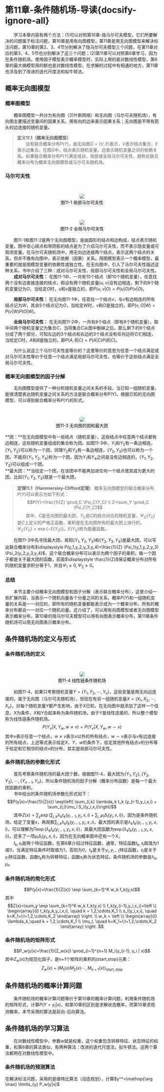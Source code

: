 ﻿# 第11章-条件随机场-导读{docsify-ignore-all}
&emsp;&emsp;学习本章内容有两个方法：(1)可以对照第10章-隐马尔可夫模型，它们所要解决的问题属于标注问题，第10章是用有向图模型，第11章是用无向图模型来解决标注问题，第10章的第2、3、4节分别解决了隐马尔可夫模型三个问题，在第11章对应的第3、4、5节也分别解决了这三个问题；(2)第11章可以对照第6章学习，因为在条件随机场，使用因子模型表示概率模型时，实际上用的是对数线性模型，第6章的最大熵模型用的额也是对数线性模型，在求解的过程中有相通的地方，第11章也涉及到了改进的迭代尺度法和拟牛顿法。  

## 概率无向图模型

### 概率图模型
&emsp;&emsp;概率图模型一共分为有向图（贝叶斯网络）和无向图（马尔可夫随机场），有向图主要描述变量间的因果关系，用有向的边来表示因果关系；无向图是不带有箭头的边连接的随机变量。  

> **定义11.1（概率无向图模型）**  
&emsp;&emsp;设有联合概率分布$P(Y)$，由无向图$G=(V,E)$表示，$V$表示结点集合，$E$表示边集合，在图$G$中，结点表示随机变量，边表示随机变量之间的依赖关系。如果联合概率分布$P(Y)$满足成对、局部或全局马尔可夫性，就称此联合概率分布为概率无向图模型或马尔可夫随机场。

### 马尔可夫性
<br/><center><img style="border-radius: 0.3125em;box-shadow: 0 2px 4px 0 rgba(34,36,38,.12),0 2px 10px 0 rgba(34,36,38,.08);" src="image/11-1-Local-Markov-Property.png"><br><div style="color:orange; border-bottom: 1px solid #d9d9d9;display: inline-block;color: #000;padding: 2px;">图11-1 局部马尔可夫性</div></center>

<br/><center><img style="border-radius: 0.3125em;box-shadow: 0 2px 4px 0 rgba(34,36,38,.12),0 2px 10px 0 rgba(34,36,38,.08);" src="image/11-2-Global-Markov-Property.png"><br><div style="color:orange; border-bottom: 1px solid #d9d9d9;display: inline-block;color: #000;padding: 2px;">图11-2 全局马尔可夫性</div></center>  

&emsp;&emsp;图11-1和图11-2是两个无向图模型，是由圆形的结点和边构成，结点表示随机变量，图中空心结点和带阴影的结点是为了介绍马尔可夫性，而不表示隐变量或可观测变量。在马尔可夫随机场中，用无向边连接两个结点，表示这两个结点的关系，但并不像有向图中，表示依赖（因果）关系。用图模型表示一个概率模型，最重要的就是图模型变量的依赖性或独立性。在无向图中，引入了马尔可夫性描述这种关系，书中介绍了三种：成对马尔可夫性、局部马尔可夫性和全局马尔可夫性。  
&emsp;&emsp;**成对马尔可夫性：** 在图11-1中，一共有10个结点（即10个随机变量），任意找两个没有边直接连接的结点，假设有两个随机变量$(u,v)$没有边相连，剩下的8个随机变量记为$O$，当给定$O$时，$u$和$v$是独立的，即$P(u,v|O)=P(u|O)P(v|O)$。  
  
&emsp;&emsp;**局部马尔可夫性：** 在无向图11-1中，任意找一个结点$v$，与$v$有边相连的所有结点记为$W$，其余5个结点记为$O$，当给定$W$时，$v$和$O$是独立的，即$P(v,O|W)=P(v|W)P(O|W)$。  
  
&emsp;&emsp;**全局马尔可夫性：** 在无向图11-2中，一共有8个结点（即有8个随机变量），取中间两个随机变量记为集合$C$，当将集合$C$从图中删掉之后，那么剩下的6个结点分成了两个部分，可知左边的3个结点和右边的3个结点没有任何边将它们相连，当给定$C$时，$A$和$B$是独立的，即$P(A,B|C)=P(A|C)P(B|C)$。  
  
&emsp;&emsp;为什么说这三个马尔可夫性是等价的？这里等价的意思为任意一个结点满足成对马尔可夫性等价于任意一个结点满足局部马尔可夫性，也等价于这些结点满足全局马尔可夫性。

### 概率无向图模型的因子分解
&emsp;&emsp;无向图模型提供了一种分析随机变量之间关系的手段，当已知一组随机变量，能很清楚表达随机变量之间关系的方法是联合概率分布P(Y)，根据已知的无向图模型，可以得到联合概率分布$P(Y)$的形式。  

<br/><center><img style="border-radius: 0.3125em;box-shadow: 0 2px 4px 0 rgba(34,36,38,.12),0 2px 10px 0 rgba(34,36,38,.08);" src="image/11-3-Clique-and-Maximum-Clique.png"><br><div style="color:orange; border-bottom: 1px solid #d9d9d9;display: inline-block;color: #000;padding: 2px;">图11-3 无向图的团和最大团</div></center>

**团：**在无向图模型中有一些结点（随机变量），这些结点中任意两个结点都有边相连，这些随机变量组成的集合称为团。如图11-3中，$Y_1$和$Y_2$有一条边相连，$\{Y_1,Y_2\}$可以称为一个团，同理$Y_2$和$Y_3$有一条边相连，$\{Y_2,Y_3\}$也可以称为一个团，不能将$\{Y_1,Y_2,Y_4\}$称为一个团，因为$Y_1$和$Y_4$之间是没有边相连的，$\{Y_1,Y_2,Y_3\}$可以组成一个团。  
**最大团：**当给定一个团，在该团中不能再加进任何一个结点使其成为更大的团，比如$\{Y_1,Y_2,Y_3\}$就是一个最大团，

> **定理11.1（Hammersley-Clifford定理）** 概率无向图模型的联合概率分布$P(Y)$可以表示为如下形式：$$P(Y)=\frac{1}{Z} \prod_C \Psi_C(Y_C) \\
Z=\sum_Y \prod_C \Psi_C(Y_C)$$&emsp;&emsp;其中，$C$是无向图的最大团，$Y_C$是$C$的结点对应的随机变量，$\Psi_C(Y_C)$是$C$上定义的严格正函数，乘积是在无向图所有的最大团上进行的，$\Psi_C(Y_C) = \exp\{-E(Y_C)\}$。$E(Y_C)$称为能量函数。

&emsp;&emsp;在图11-3中先寻找最大团，易知$\{Y_1,Y_2,Y_3\}$和$\{Y_2,Y_3,Y_4\}$是最大团，可以写出联合概率分布$\displaystyle P(y_1,y_2,y_3,y_4)=\frac{1}{Z} \Psi_1(y_1,y_2,y_3) \Psi_2(y_2,y_3,y_4)$，这个联合概率分布可以表示为两个因子的乘积，每一个因子都是关于最大团的函数，前面$\displaystyle \frac{1}{Z}$保证概率分布对所有的随机变量求积分等于1，并且$\Psi_1 \geqslant 0,\Psi_2 \geqslant 0$。  

### 总结
&emsp;&emsp;本节主要介绍概率无向图模型和因子分解（表示联合概率分布），这里介绍一些扩展内容，当表示一个随机向量各个分量之间的关系，概率$P(Y)$和一组随机变量的关系是一一对应的，即所有的随机变量都能表示成为一个概率分布，所有的概率分布都会一一对应一个随机向量。还介绍了，可以用有向图模型或者无向图模型表示概率分布，第10章的隐马尔可夫模型可以用有向图表示概率分布，第11章条件随机场可以用无向图表示概率分布。

## 条件随机场的定义与形式

### 条件随机场的定义
<br/><center><img style="border-radius: 0.3125em;box-shadow: 0 2px 4px 0 rgba(34,36,38,.12),0 2px 10px 0 rgba(34,36,38,.08);" src="image/11-4-Linear-Chain-CRF.png"><br><div style="color:orange; border-bottom: 1px solid #d9d9d9;display: inline-block;color: #000;padding: 2px;">图11-4 线性链条件随机场</div></center>  

&emsp;&emsp;如图11-4，如果只考察随机变量$Y=(Y_1,Y_2,\cdots,Y_n)$，这些变量是用无向边连接的，属于无向图（马尔可夫随机场），但现在有另一组随机变量$X=(X_1,X_2,\cdots,X_n)$，对每个随机变量$Y$都产生影响，由于$X$已知，在无向图中就添加了这样一个信息，$X$为条件，$X$和$Y$合起来称为条件随机场，由于$Y$是线性连接的，所以整个模型称为线性链条件随机场。$$P(Y_v|X,Y_w,w \neq v) = P(Y_v|X,Y_w,w \sim v)$$其中$v$表示任意一个结点，$w \neq v$表示$v$以外的所有结点，$w \sim v$表示与$v$有边连接的所有结点，上述等式表示给定$X，Y，w$的条件下，给定其他所有结点$v$的分布等于给定和它相邻的结点$v$的分布，其实是局部马尔可夫性。

### 条件随机场的参数化形式
&emsp;&emsp;首先考察条件随机场的最大团个数，根据图11-4，最大团为$\{Y_1,Y_2\},\{Y_2,Y_3\}, \cdots, \{Y_{n-1},Y_n\}$，所以条件随机场的因子分解（概率分布函数）是每一个最大团函数的乘积。  
&emsp;&emsp;书中给出的条件随机场参数化形式如下：$$P(y|x)=\frac{1}{Z(x)} \exp\left( \sum_{i,k} \lambda_k t_k (y_{i-1},y_i,x,i) + \sum_{i,l}\mu_l S_l(y_i,x,i)\right)$$&emsp;&emsp;其中$\displaystyle Z(x)=\sum_y \exp \left( \sum_{i,k} \lambda_k t_k (y_{i-1},y_i,x,i) + \sum_{i,l}\mu_l S_l(y_i,x,i) \right)$，因为是条件随机场，给定了变量$x$，再观察$\displaystyle \sum_{i,k} \lambda_k t_k (y_{i-1},y_i,x,i)$，最大团的表示是$\lambda_k t_k (y_{i-1},y_i,x,i)$，可以理解为$\prod \exp\left(\lambda_k t_k (y_{i-1},y_i,x,i)\right)$，故最大团函数为$\exp\left(\lambda_k t_k (y_{i-1},y_i,x,i)\right)$，还多了一项$\mu_l S_l(y_i,x,i)$，因为在无向概率图中还有一个$X$。  
&emsp;&emsp;$t_k,s_l$是两个特征函数，在第6章介绍过特征函数，通常，特征函数$t_k,s_l$取值为1或0，当满足特征条件时取值为1，否则为0，$t_k$是关于$y_i,y_{i-1}$特征函数，$s_l$是关于$y_i$特征函数，函数$t_k$称为转移特征，函数$s_l$称为状态特征。条件随机场的参数是$\lambda_k,\mu_l$。  

### 条件随机场的简化形式
$$P(y|x)=\frac{1}{Z(x)} \exp \sum_{k=1}^K w_k f_k(y,x)$$其中
$$Z(x)=\sum_y \exp \sum_{k=1}^K w_k f_k(y,x) \\
f_k(y_{i-1},y_i,x_i)=\left \{ \begin{array}{l} 
t_k(y_k,y_i,x,i), \quad k = 1,2,\cdots,K_1 \\
s_l(y_i,x,i), \quad k=K_1+l;l=1,2,\cdots,K_2
\end{array} \right. \\
w_k = \left \{ \begin{array}{l} 
\lambda_k,\quad k = 1,2,\cdots,K_1 \\
\mu_l, \quad k=K_1+l;l=1,2,\cdots,K_2
\end{array} \right.
$$

### 条件随机场的矩阵形式
$$P_w(y|x)=\frac{1}{Z_w(x)} \prod_{i=1}^{n+1} M_i(y_{i-1}, y_i | x)$$其中$Z_w(x)$为规范化因子，是n+1个矩阵的乘积的(start,stop)元素：$$Z_w(x)+(M_1(x)M_2(x)\cdots,M_{n+1}(x))_{\text{start},\text{stop}}$$

## 条件随机场的概率计算问题
&emsp;&emsp;条件随机场的概率计算问题等价于第10章的概率计算问题，利用条件随机场的矩阵形式，计算$P(Y=y_i|x)$，和第10章的区别是求解状态概率，而第10章求观测概率，本节采用的算法是前向-后向算法。  

## 条件随机场的学习算法
&emsp;&emsp;在对数线性模型中，参数$w$就是权重，这个权重包含转移特征、状态特征的权重，和第6章的算法类似，有两种算法：改进的迭代尺度法，拟牛顿法。这两个算法都用在对数线性模型中。  

### 条件随机场的预测算法
在解决标注问题，采用的是维特比算法（动态规划），计算$y^*=\mathop{\arg \max} \limits_{y} P_w(y|x)$